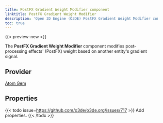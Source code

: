 ```yaml
---
title: PostFX Gradient Weight Modifier component
linktitle: PostFX Gradient Weight Modifier
description: 'Open 3D Engine (O3DE) PostFX Gradient Weight Modifier component reference.'
toc: true
---
```


{{< preview-new >}}

The **PostFX Gradient Weight Modifier** component modifies post-processing effects' (PostFX) weight based on another entity's gradient signal.


## Provider ##

[Atom Gem](/docs/user-guide/gems/reference/rendering/atom/atom/)


## Properties

{{< todo issue=https://github.com/o3de/o3de.org/issues/717 >}}
Add properties.
{{< /todo >}}